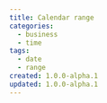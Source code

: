 ```yaml
---
title: Calendar range
categories:
  - business
  - time
tags:
  - date
  - range
created: 1.0.0-alpha.1
updated: 1.0.0-alpha.1
---
```

